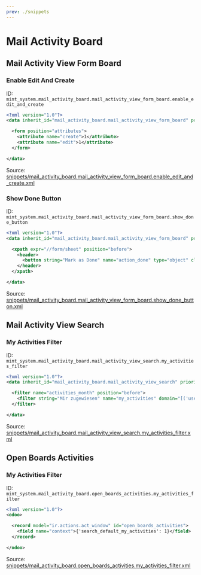 ```yaml
---
prev: ./snippets
---
```

# Mail Activity Board
## Mail Activity View Form Board  
### Enable Edit And Create  
ID: `mint_system.mail_activity_board.mail_activity_view_form_board.enable_edit_and_create`  
```xml
<?xml version="1.0"?>
<data inherit_id="mail_activity_board.mail_activity_view_form_board" priority="50">

  <form position="attributes">
    <attribute name="create">1</attribute>
    <attribute name="edit">1</attribute>
  </form>

</data>

```
Source: [snippets/mail_activity_board.mail_activity_view_form_board.enable_edit_and_create.xml](https://github.com/Mint-System/Odoo-Development/tree/14.0/snippets/mail_activity_board.mail_activity_view_form_board.enable_edit_and_create.xml)

### Show Done Button  
ID: `mint_system.mail_activity_board.mail_activity_view_form_board.show_done_button`  
```xml
<?xml version="1.0"?>
<data inherit_id="mail_activity_board.mail_activity_view_form_board" priority="50">

  <xpath expr="//form/sheet" position="before">
    <header>
      <button string="Mark as Done" name="action_done" type="object" class="btn-secondary"/>
    </header>
  </xpath>

</data>

```
Source: [snippets/mail_activity_board.mail_activity_view_form_board.show_done_button.xml](https://github.com/Mint-System/Odoo-Development/tree/14.0/snippets/mail_activity_board.mail_activity_view_form_board.show_done_button.xml)

## Mail Activity View Search  
### My Activities Filter  
ID: `mint_system.mail_activity_board.mail_activity_view_search.my_activities_filter`  
```xml
<?xml version="1.0"?>
<data inherit_id="mail_activity_board.mail_activity_view_search" priority="50">

  <filter name="activities_month" position="before">
    <filter string="Mir zugewiesen" name="my_activities" domain="[('user_id', '=', uid)]" />
  </filter>

</data>

```
Source: [snippets/mail_activity_board.mail_activity_view_search.my_activities_filter.xml](https://github.com/Mint-System/Odoo-Development/tree/14.0/snippets/mail_activity_board.mail_activity_view_search.my_activities_filter.xml)

## Open Boards Activities  
### My Activities Filter  
ID: `mint_system.mail_activity_board.open_boards_activities.my_activities_filter`  
```xml
<?xml version="1.0"?>
<odoo>

  <record model="ir.actions.act_window" id="open_boards_activities">
    <field name="context">{'search_default_my_activities': 1}</field>
  </record>

</odoo>
```
Source: [snippets/mail_activity_board.open_boards_activities.my_activities_filter.xml](https://github.com/Mint-System/Odoo-Development/tree/14.0/snippets/mail_activity_board.open_boards_activities.my_activities_filter.xml)


